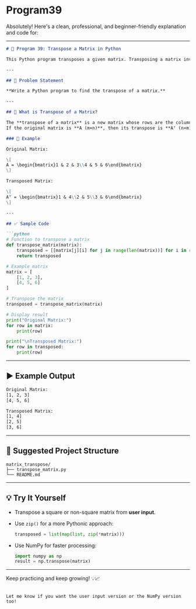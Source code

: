 # Program39
Absolutely! Here's a clean, professional, and beginner-friendly explanation and code for:

---

```markdown
# 🔄 Program 39: Transpose a Matrix in Python

This Python program transposes a given matrix. Transposing a matrix involves flipping it over its diagonal, turning rows into columns and vice versa.

---

## 📌 Problem Statement

**Write a Python program to find the transpose of a matrix.**

---

## 🔢 What is Transpose of a Matrix?

The **transpose of a matrix** is a new matrix whose rows are the columns of the original.  
If the original matrix is **A (m×n)**, then its transpose is **Aᵀ (n×m)**.

### 🧮 Example

Original Matrix:

\[
A = \begin{bmatrix}1 & 2 & 3\\4 & 5 & 6\end{bmatrix}
\]

Transposed Matrix:

\[
Aᵀ = \begin{bmatrix}1 & 4\\2 & 5\\3 & 6\end{bmatrix}
\]

---

## ✅ Sample Code

```python
# Function to transpose a matrix
def transpose_matrix(matrix):
    transposed = [[matrix[j][i] for j in range(len(matrix))] for i in range(len(matrix[0]))]
    return transposed

# Example matrix
matrix = [
    [1, 2, 3],
    [4, 5, 6]
]

# Transpose the matrix
transposed = transpose_matrix(matrix)

# Display result
print("Original Matrix:")
for row in matrix:
    print(row)

print("\nTransposed Matrix:")
for row in transposed:
    print(row)
```

---

## ▶️ Example Output

```bash
Original Matrix:
[1, 2, 3]
[4, 5, 6]

Transposed Matrix:
[1, 4]
[2, 5]
[3, 6]
```

---

## 📁 Suggested Project Structure

```
matrix_transpose/
├── transpose_matrix.py
└── README.md
```

---

## 💡 Try It Yourself

- Transpose a square or non-square matrix from **user input**.
- Use `zip()` for a more Pythonic approach:

  ```python
  transposed = list(map(list, zip(*matrix)))
  ```

- Use NumPy for faster processing:

  ```python
  import numpy as np
  result = np.transpose(matrix)
  ```

---

Keep practicing and keep growing! 💡📈

```

Let me know if you want the user input version or the NumPy version too!
